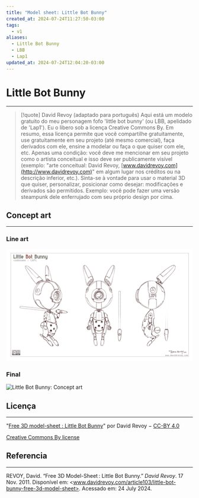 ```yaml
---
title: "Model sheet: Little Bot Bunny"
created_at: 2024-07-24T11:27:50-03:00
tags:
  - v1
aliases:
  - Little Bot Bunny
  - LBB
  - Lap1
updated_at: 2024-07-24T12:04:20-03:00
---
```

# Little Bot Bunny
---

> [!quote] David Revoy (adaptado para português)
> Aqui está um modelo gratuito do meu personagem fofo 'little bot bunny' (ou LBB, apelidado de 'Lap1'). Eu o libero sob a licença Creative Commons By. Em resumo, essa licença permite que você compartilhe gratuitamente, use gratuitamente em seu projeto (até mesmo comercial), faça derivados com ele, ensine a modelar ou faça o que quiser com ele, etc. Apenas uma condição: você deve me mencionar em seu projeto como o artista conceitual e isso deve ser publicamente visível (exemplo: "arte conceitual: David Revoy, [www.davidrevoy.com](http://www.davidrevoy.com)" em algum lugar nos créditos ou na descrição inferior, etc.). Sinta-se à vontade para usar o material 3D que quiser, personalizar, posicionar como desejar: modificações e derivados são permitidos. Exemplo: você pode fazer uma versão steampunk dele enferrujado com seu próprio design por cima.
## Concept art
---
### Line art
![Little Bot Bunny: Concept art](assets/images/2024/Little_Bot_Bunny-Concept_art.png)

### Final
![Little Bot Bunny: Concept art](assets/images/2024/Little_Bot_Bunny-final.png)

## Licença
---
"[Free 3D model-sheet : Little Bot Bunny](https://www.davidrevoy.com/article103/little-bot-bunny-free-3d-model-sheet "Free 3D model-sheet : Little Bot Bunny")" por David Revoy − [CC-BY 4.0](http://creativecommons.org/licenses/by/4.0/)

[Creative Commons By license](http://creativecommons.org/licenses/by/3.0/ "Creative Commons By license")

## Referencia
---
REVOY, David. “Free 3D Model-Sheet : Little Bot Bunny.” _David Revoy_. 17 Nov. 2011. Disponível em: <www.davidrevoy.com/article103/little-bot-bunny-free-3d-model-sheet>. Acessado em: 24 July 2024.